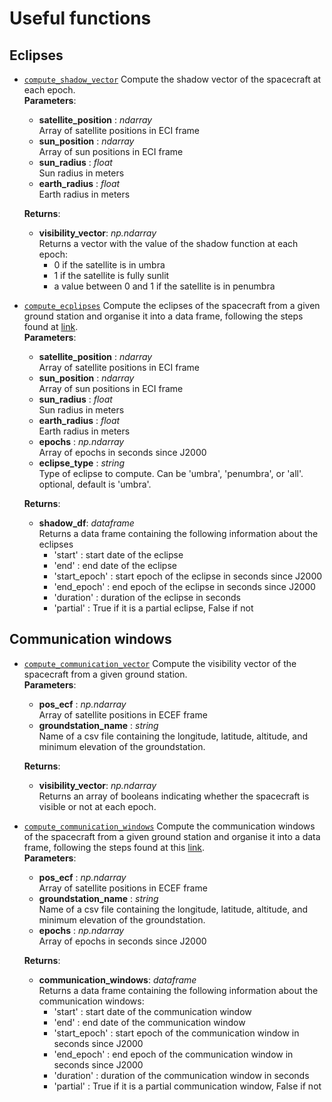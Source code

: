 # Useful functions

## Eclipses
- [`compute_shadow_vector`](eclipses.py) Compute the shadow vector of the spacecraft at each epoch.  
  **Parameters**:  
  - **satellite_position** : _ndarray_  
        Array of satellite positions in ECI frame
  - **sun_position** : _ndarray_  
        Array of sun positions in ECI frame
  - **sun_radius** : _float_  
        Sun radius in meters
  - **earth_radius** : _float_  
        Earth radius in meters 
  
  **Returns**:
  - **visibility_vector**: _np.ndarray_  
    Returns a vector with the value of the shadow function at each epoch:  
    - 0 if the satellite is in umbra
    - 1 if the satellite is fully sunlit  
    - a value between 0 and 1 if the satellite is in penumbra  
- [`compute_ecplipses`](eclipses.py) Compute the eclipses of the spacecraft from a given ground station and organise it 
  into a data frame, following the steps found at [link](https://joshdevlin.com/blog/calculate-streaks-in-pandas/).  
  **Parameters**:  
  - **satellite_position** : _ndarray_  
        Array of satellite positions in ECI frame
  - **sun_position** : _ndarray_  
        Array of sun positions in ECI frame
  - **sun_radius** : _float_  
        Sun radius in meters
  - **earth_radius** : _float_  
        Earth radius in meters 
  - **epochs** : _np.ndarray_  
        Array of epochs in seconds since J2000  
  - **eclipse_type** : _string_  
        Type of eclipse to compute. Can be 'umbra', 'penumbra', or 'all'. optional, default is 'umbra'.
 
  **Returns**:
  - **shadow_df**: _dataframe_  
    Returns a data frame containing the following information about the eclipses
    - 'start' : start date of the eclipse
    - 'end' : end date of the eclipse
    - 'start_epoch' : start epoch of the eclipse in seconds since J2000
    - 'end_epoch' : end epoch of the eclipse in seconds since J2000
    - 'duration' : duration of the eclipse in seconds
    - 'partial' : True if it is a partial eclipse, False if not

## Communication windows
- [`compute_communication_vector`](communication_windows.py) Compute the visibility vector of the spacecraft from a 
  given ground station.  
  **Parameters**:  
  - **pos_ecf** : _np.ndarray_  
    Array of satellite positions in ECEF frame 
  - **groundstation_name** : _string_  
    Name of a csv file containing the longitude, latitude, altitude, and minimum elevation of the groundstation.
  
  **Returns**:
  - **visibility_vector**: _np.ndarray_  
    Returns an array of booleans indicating whether the spacecraft is visible or not at each epoch.
- [`compute_communication_windows`](communication_windows.py) Compute the communication windows of the spacecraft 
  from a given ground station and organise it into a data frame, following the steps found at this 
  [link](https://joshdevlin.com/blog/calculate-streaks-in-pandas/).  
  **Parameters**:  
  - **pos_ecf** : _np.ndarray_  
    Array of satellite positions in ECEF frame 
  - **groundstation_name** : _string_  
    Name of a csv file containing the longitude, latitude, altitude, and minimum elevation of the groundstation. 
  - **epochs** : _np.ndarray_  
    Array of epochs in seconds since J2000  
 
  **Returns**:
  - **communication_windows**: _dataframe_  
    Returns a data frame containing the following information about the communication windows:
    - 'start' : start date of the communication window
    - 'end' : end date of the communication window
    - 'start_epoch' : start epoch of the communication window in seconds since J2000
    - 'end_epoch' : end epoch of the communication window in seconds since J2000
    - 'duration' : duration of the communication window in seconds
    - 'partial' : True if it is a partial communication window, False if not
